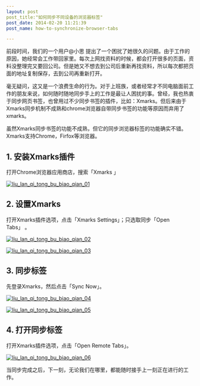 ```yaml
---
layout: post
post_title:"如何同步不同设备的浏览器标签"
post_date: 2014-02-20 11:21:39
post_name: how-to-synchronize-browser-tabs

---
```


前段时间，我们的一个用户@小思 提出了一个困扰了她很久的问题。由于工作的原因，她经常会工作带回家里。每次上网找资料的时候，都会打开很多的页面，资料没整理完又要回公司。但是她又不想去到公司后重新再找资料，所以每次都把页面的地址复制保存，去到公司再重新打开。

毫无疑问，这又是一个浪费生命的行为。对于上班族，或者经常才不同电脑面前工作的朋友来说，如何随时随地同步手上的工作是最让人困扰的事。曾经，我也热衷于同步网页书签，也曾用过不少同步书签的插件，比如：Xmarks。但后来由于Xmarks同步机制不成熟和chrome浏览器自带同步书签的功能等原因而弃用了xmarks。

虽然Xmarks同步书签的功能不成熟，但它的同步浏览器标签的功能确实不错。Xmarks支持Chrome，Firfox等浏览器。

## 1. 安装Xmarks插件

打开Chrome浏览器应用商店，搜索「Xmarks 」

[![liu_lan_qi_tong_bu_biao_qian_01](http://7arnhx.com1.z0.glb.clouddn.com/wp-content/uploads/2014/02/liu_lan_qi_tong_bu_biao_qian_01.jpg)](http://7arnhx.com1.z0.glb.clouddn.com/wp-content/uploads/2014/02/liu_lan_qi_tong_bu_biao_qian_01.jpg)

## 2. 设置Xmarks

打开Xmarks插件选项，点击「Xmarks Settings」；只选取同步「Open Tabs」 。

[![liu_lan_qi_tong_bu_biao_qian_02](http://7arnhx.com1.z0.glb.clouddn.com/wp-content/uploads/2014/02/liu_lan_qi_tong_bu_biao_qian_02.jpg)](http://7arnhx.com1.z0.glb.clouddn.com/wp-content/uploads/2014/02/liu_lan_qi_tong_bu_biao_qian_02.jpg)

[![liu_lan_qi_tong_bu_biao_qian_03](http://7arnhx.com1.z0.glb.clouddn.com/wp-content/uploads/2014/02/liu_lan_qi_tong_bu_biao_qian_03.jpg)](http://7arnhx.com1.z0.glb.clouddn.com/wp-content/uploads/2014/02/liu_lan_qi_tong_bu_biao_qian_03.jpg)

## 3. 同步标签

先登录Xmarks，然后点击「Sync Now」。

[![liu_lan_qi_tong_bu_biao_qian_04](http://7arnhx.com1.z0.glb.clouddn.com/wp-content/uploads/2014/02/liu_lan_qi_tong_bu_biao_qian_04.jpg)](http://7arnhx.com1.z0.glb.clouddn.com/wp-content/uploads/2014/02/liu_lan_qi_tong_bu_biao_qian_04.jpg)

[![liu_lan_qi_tong_bu_biao_qian_05](http://7arnhx.com1.z0.glb.clouddn.com/wp-content/uploads/2014/02/liu_lan_qi_tong_bu_biao_qian_05.jpg)](http://7arnhx.com1.z0.glb.clouddn.com/wp-content/uploads/2014/02/liu_lan_qi_tong_bu_biao_qian_05.jpg)

## 4. 打开同步标签

打开Xmarks插件选项，点击「Open Remote Tabs」。

[![liu_lan_qi_tong_bu_biao_qian_06](http://7arnhx.com1.z0.glb.clouddn.com/wp-content/uploads/2014/02/liu_lan_qi_tong_bu_biao_qian_06.jpg)](http://7arnhx.com1.z0.glb.clouddn.com/wp-content/uploads/2014/02/liu_lan_qi_tong_bu_biao_qian_06.jpg)

当同步完成之后，下一刻，无论我们在哪里，都能随时接手上一刻正在进行的工作。